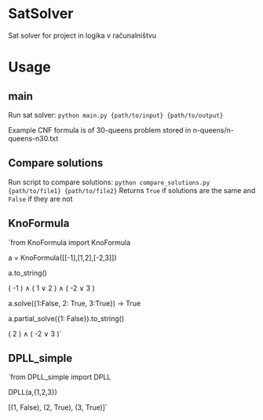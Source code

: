 # SatSolver

Sat solver for project in logika v računalništvu

# Usage

## main

Run sat solver: `python main.py {path/to/input} {path/to/output}`

Example CNF formula is of 30-queens problem stored in n-queens/n-queens-n30.txt

## Compare solutions

Run script to compare solutions: `python compare_solutions.py {path/to/file1} {path/to/file2}`
Returns `True` if solutions are the same and `False` if they are not

## KnoFormula

`from KnoFormula import KnoFormula

a = KnoFormula([[-1],[1,2],[-2,3]])

a.to_string()

( -1 ) ∧ ( 1 ∨ 2 ) ∧ ( -2 ∨ 3 )

a.solve({1:False, 2: True, 3:True}) -> True

a.partial_solve({1: False}).to_string() 

 ( 2 ) ∧ ( -2 ∨ 3 )`


## DPLL_simple

`from DPLL_simple import DPLL

DPLL(a,{1,2,3})

[(1, False), (2, True), (3, True)]`
